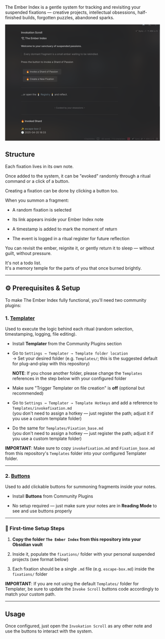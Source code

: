 The Ember Index is a gentle system for tracking and revisiting your suspended fixations — creative projects, intellectual obsessions, half-finished builds, forgotten puzzles, abandoned sparks.

![The Ember Index Screenshot](screenshot.png)

## Structure

Each fixation lives in its own note.  

Once added to the system, it can be "evoked" randomly through a ritual command or a click of a button.

Creating a fixation can be done by clicking a button too.

When you summon a fragment:

- A random fixation is selected
    
- Its link appears inside your Ember Index note
    
- A timestamp is added to mark the moment of return
    
- The event is logged in a ritual register for future reflection
    

You can revisit the ember, reignite it, or gently return it to sleep — without guilt, without pressure.

It's not a todo list.  
It's a memory temple for the parts of you that once burned brightly.


---

## ⚙️ Prerequisites & Setup

To make The Ember Index fully functional, you'll need two community plugins:

### 1. [Templater](https://github.com/SilentVoid13/Templater)

Used to execute the logic behind each ritual (random selection, timestamping, logging, file editing).

- Install **Templater** from the Community Plugins section
    
- Go to `Settings → Templater → Template folder location`  
    → Set your desired folder (e.g. `Templates/`; this is the suggested default for plug-and-play with this repository)
    
    **NOTE**: If you chose another folder, please change the `Templates` references in the step below with your configured folder
    
- Make sure "Trigger Templater on file creation" is **off** (optional but recommended)
    
- Go to `Settings → Templater → Template Hotkeys` and add a reference to `Templates/invokefixation.md`  
    (you don't need to assign a hotkey — just register the path; adjust it if you use a custom template folder)
       
- Do the same for `Templates/Fixation_base.md`  
    (you don't need to assign a hotkey — just register the path; adjust it if you use a custom template folder)

**IMPORTANT**: Make sure to copy `invokefixation.md` and  `Fixation_base.md` from this repository's `Templates` folder into your configured Templater folder.

---

### 2. [Buttons](https://github.com/shabegom/buttons)

Used to add clickable buttons for summoning fragments inside your notes.

- Install **Buttons** from Community Plugins
    
- No setup required — just make sure your notes are in **Reading Mode** to see and use buttons properly
    

---

### 🧪 First-time Setup Steps

1. **Copy the folder `The Ember Index` from this repository into your Obsidian vault**
    
2. Inside it, populate the `fixations/` folder with your personal suspended projects (see format below)
    
3. Each fixation should be a single `.md` file (e.g. `escape-box.md`) inside the `fixations/` folder
    

**IMPORTANT**: If you are not using the default `Templates/` folder for Templater, be sure to update the `Invoke Scroll` buttons code accordingly to match your custom path.

---

## Usage

Once configured, just open the `Invokation Scroll` as any other note and use the buttons to interact with the system.